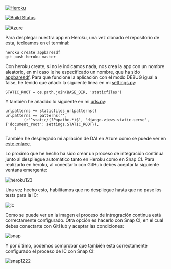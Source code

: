 [![Heroku](https://www.herokucdn.com/deploy/button.png)](https://appbaresdf.herokuapp.com/rango/)

[![Build Status](https://snap-ci.com/pedrogazquez/appBares/branch/master/build_image)](https://snap-ci.com/pedrogazquez/appBares/branch/master)

[![Azure](http://azuredeploy.net/deploybutton.png)](http://baresquesada.cloudapp.net/rango/) 

Para desplegar nuestra app en Heroku, una vez clonado el repositorio de esta, tecleamos en el terminal:
```
heroku create appbaresdf
git push heroku master
```
Con heroku create, si no le indicamos nada, nos crea la app con un nombre aleatorio, en mi caso le he especificado un nombre, que ha sido [appbaresdf](https://appbaresdf.herokuapp.com/rango/).
Para que funcione la aplicación con el modo DEBUG igual a false, he tenido que añadir la siguiente línea en mi [settings.py](https://github.com/pedrogazquez/appBares/blob/master/tango_with_django_project/settings.py):

```
STATIC_ROOT = os.path.join(BASE_DIR, 'staticfiles')
```
Y también he añadido lo siguiente en mi [urls.py](https://github.com/pedrogazquez/appBares/blob/master/tango_with_django_project/urls.py):


```
urlpatterns += staticfiles_urlpatterns()
urlpatterns += patterns('',
        (r'^static/(?P<path>.*)$', 'django.views.static.serve', {'document_root': settings.STATIC_ROOT}),
    )
```
También he desplegado mi apliación de DAI en Azure como se puede ver en [este enlace](http://baresquesada.cloudapp.net/rango/).


Lo proximo que he hecho ha sido crear un proceso de integración contínua junto al despliegue automático tanto en Heroku como en Snap CI. Para realizarlo en heroku, al conectarlo con GitHub debes aceptar la siguiente ventana emergente:

![heroku123](http://i1042.photobucket.com/albums/b422/Pedro_Gazquez_Navarrete/Captura%20de%20pantalla%20de%202015-11-16%20005315_zpssvdmjoei.png)

Una vez hecho esto, habilitamos que no despliegue hasta que no pase los tests para la IC:

![ic](http://i1042.photobucket.com/albums/b422/Pedro_Gazquez_Navarrete/Captura%20de%20pantalla%20de%202015-11-16%20005451_zpsca57kxdz.png)

Como se puede ver en la imagen el proceso de intregración continua está correctamente configurado.
Otra opción es hacerlo con Snap CI, en el cual debes conectarte con GitHub y aceptar las condiciones:

![snap](http://i1042.photobucket.com/albums/b422/Pedro_Gazquez_Navarrete/Captura%20de%20pantalla%20de%202015-11-16%20003846_zpspefwdnws.png)

Y por último, podemos comprobar que también está correctamente configurado el proceso de IC con Snap CI:

![snap1222](http://i1042.photobucket.com/albums/b422/Pedro_Gazquez_Navarrete/Captura%20de%20pantalla%20de%202015-11-16%20004423_zpsqfhzcdku.png)
